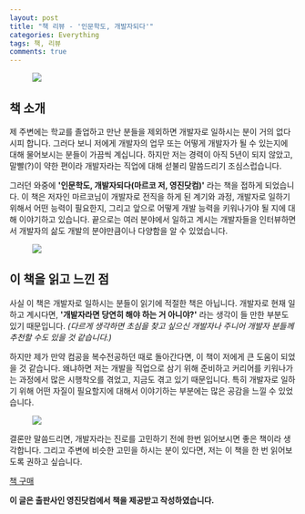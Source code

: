 ```yaml
---
layout: post
title: "책 리뷰 - '인문학도, 개발자되다'"
categories: Everything
tags: 책, 리뷰
comments: true
---
```


<figure>
    <img src="{{ "media/img/become-dev-1.jpg" | absolute_url }}">
</figure>

## 책 소개

제 주변에는 학교를 졸업하고 만난 분들을 제외하면 개발자로 일하시는 분이 거의 없다시피 합니다. 그러다 보니 저에게 개발자의 업무 또는 어떻게 개발자가 될 수 있는지에 대해 물어보시는 분들이 가끔씩 계십니다. 하지만 저는 경력이 아직 5년이 되지 않았고, 말빨(?)이 약한 편이라 개발자라는 직업에 대해 섣불리 말씀드리기 조심스럽습니다.

그러던 와중에 **'인문학도, 개발자되다(마르코 저, 영진닷컴)'** 라는 책을 접하게 되었습니다. 이 책은 저자인 마르코님이 개발자로 전직을 하게 된 계기와 과정, 개발자로 일하기 위해서 어떤 능력이 필요한지, 그리고 앞으로 어떻게 개발 능력을 키워나가야 될 지에 대해 이야기하고 있습니다. 끝으로는 여러 분야에서 일하고 계시는 개발자들을 인터뷰하면서 개발자의 삶도 개발의 분야만큼이나 다양함을 알 수 있었습니다.

<figure>
    <img src="{{ "media/img/become-dev-2.jpg" | absolute_url }}">
</figure>

## 이 책을 읽고 느낀 점

사실 이 책은 개발자로 일하시는 분들이 읽기에 적절한 책은 아닙니다. 개발자로 현재 일하고 계시다면, **'개발자라면 당연히 해야 하는 거 아니야?'** 라는 생각이 들 만한 부분도 있기 때문입니다. *(다르게 생각하면 초심을 찾고 싶으신 개발자나 주니어 개발자 분들께 추천할 수도 있을 것 같습니다.)*

하지만 제가 만약 컴공을 복수전공하던 때로 돌아간다면, 이 책이 저에게 큰 도움이 되었을 것 같습니다. 왜냐하면 저는 개발을 직업으로 삼기 위해 준비하고 커리어를 키워나가는 과정에서 많은 시행착오를 겪었고, 지금도 겪고 있기 때문입니다. 특히 개발자로 일하기 위해 어떤 자질이 필요할지에 대해서 이야기하는 부분에는 많은 공감을 느낄 수 있었습니다.

<figure>
    <img src="{{ "media/img/become-dev-3.jpg" | absolute_url }}">
</figure>

결론만 말씀드리면, 개발자라는 진로를 고민하기 전에 한번 읽어보시면 좋은 책이라 생각합니다. 그리고 주변에 비슷한 고민을 하시는 분이 있다면, 저는 이 책을 한 번 읽어보도록 권하고 싶습니다.

<a href="http://www.yes24.com/24/Goods/67015072" target="_blank">책 구매</a>

**이 글은 출판사인 영진닷컴에서 책을 제공받고 작성하였습니다.**
